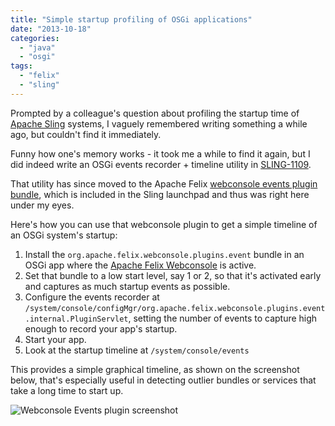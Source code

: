 ```yaml
---
title: "Simple startup profiling of OSGi applications"
date: "2013-10-18"
categories: 
  - "java"
  - "osgi"
tags: 
  - "felix"
  - "sling"
---
```


Prompted by a colleague's question about profiling the startup time of [Apache Sling](http://sling.apache.org/) systems, I vaguely remembered writing something a while ago, but couldn't find it immediately.

Funny how one's memory works - it took me a while to find it again, but I did indeed write an OSGi events recorder + timeline utility in [SLING-1109](https://issues.apache.org/jira/browse/SLING-1109).

That utility has since moved to the Apache Felix [webconsole events plugin bundle](http://svn.apache.org/repos/asf/felix/trunk/webconsole-plugins/event), which is included in the Sling launchpad and thus was right here under my eyes.

Here's how you can use that webconsole plugin to get a simple timeline of an OSGi system's startup:

1. Install the `org.apache.felix.webconsole.plugins.event` bundle in an OSGi app where the [Apache Felix Webconsole](http://felix.apache.org/site/apache-felix-web-console.html) is active.
2. Set that bundle to a low start level, say 1 or 2, so that it's activated early and captures as much startup events as possible.
3. Configure the events recorder at `/system/console/configMgr/org.apache.felix.webconsole.plugins.event.internal.PluginServlet`, setting the number of events to capture high enough to record your app's startup.
4. Start your app.
5. Look at the startup timeline at `/system/console/events`

This provides a simple graphical timeline, as shown on the screenshot below, that's especially useful in detecting outlier bundles or services that take a long time to start up.

![Webconsole Events plugin screenshot](images/webconsole-events-716.jpg "webconsole-events-716.jpg")
